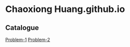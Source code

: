 # Chaoxiong Huang.github.io
 
## Catalogue
[Problem-1](https://github.com/ChaoxWong/ChaoxWong.github.io/tree/master/COM5961/Problem-1)
[Problem-2](https://github.com/ChaoxWong/ChaoxWong.github.io/tree/master/COM5961/Problem-2)